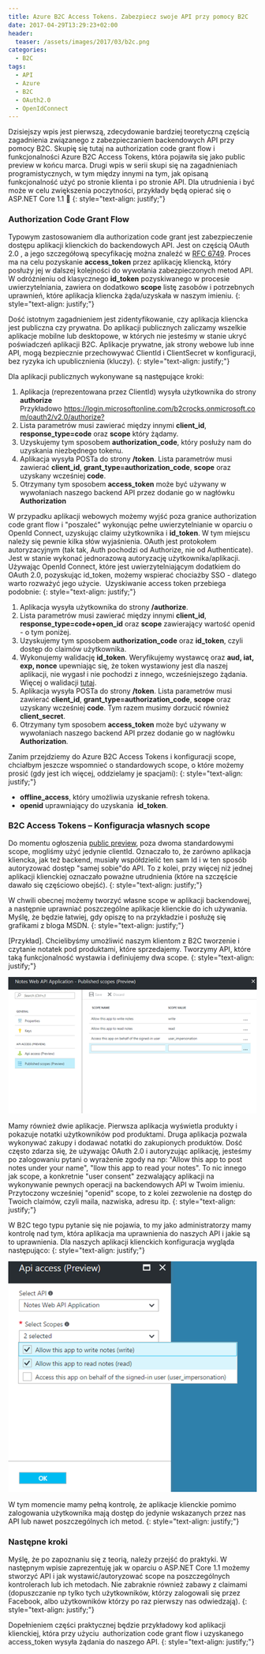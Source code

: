 ```yaml
---
title: Azure B2C Access Tokens. Zabezpiecz swoje API przy pomocy B2C
date: 2017-04-29T13:29:23+02:00
header:
  teaser: /assets/images/2017/03/b2c.png
categories:
  - B2C
tags:
  - API
  - Azure
  - B2C
  - OAuth2.0
  - OpenIdConnect
---
```

Dzisiejszy wpis jest pierwszą, zdecydowanie bardziej teoretyczną częścią zagadnienia związanego z zabezpieczaniem backendowych API przy pomocy B2C. Skupię się tutaj na authorization code grant flow i funkcjonalności Azure B2C Access Tokens, która pojawiła się jako public preview w końcu marca. Drugi wpis w serii skupi się na zagadnieniach programistycznych, w tym między innymi na tym, jak opisaną funkcjonalność użyć po stronie klienta i po stronie API. Dla utrudnienia i być może w celu zwiększenia poczytności, przykłady będą opierać się o ASP.NET Core 1.1 🙂
{: style="text-align: justify;"}

### Authorization Code Grant Flow

Typowym zastosowaniem dla authorization code grant jest zabezpieczenie dostępu aplikacji klienckich do backendowych API. Jest on częścią OAuth 2.0 , a jego szczegółową specyfikację można znaleźć w <a href="https://tools.ietf.org/html/rfc6749">RFC 6749</a>. Proces ma na celu pozyskanie **access_token** przez aplikację kliencką, który posłuży jej w dalszej kolejności do wywołania zabezpieczonych metod API. W odróżnieniu od klasycznego **id_token** pozyskiwanego w procesie uwierzytelniania, zawiera on dodatkowo **scope** listę zasobów i potrzebnych uprawnień, które aplikacja kliencka żąda/uzyskała w naszym imieniu.
{: style="text-align: justify;"}

Dość istotnym zagadnieniem jest zidentyfikowanie, czy aplikacja kliencka jest publiczna czy prywatna. Do aplikacji publicznych zaliczamy wszelkie aplikacje mobilne lub desktopowe, w których nie jesteśmy w stanie ukryć poświadczeń aplikacji B2C. Aplikacje prywatne, jak strony webowe lub inne API, mogą bezpiecznie przechowywać ClientId i ClientSecret w konfiguracji, bez ryzyka ich upublicznienia (kluczy).
{: style="text-align: justify;"}

Dla aplikacji publicznych wykonywane są następujące kroki:

  1. Aplikacja (reprezentowana przez ClientId) wysyła użytkownika do strony **authorize** Przykładowo <https://login.microsoftonline.com/b2crocks.onmicrosoft.com/oauth2/v2.0/authorize?>
  2. Lista parametrów musi zawierać między innymi **client_id**, **response_type=code** oraz **scope** który żądamy.
  3. Uzyskujemy tym sposobem **authorization_code**, który posłuży nam do uzyskania niezbędnego tokenu.
  4. Aplikacja wysyła POSTa do strony **/token**. Lista parametrów musi zawierać **client_id**, **grant_type=authorization_code**, **scope** oraz uzyskany wcześniej **code**.
  5. Otrzymany tym sposobem **access_token** może być używany w wywołaniach naszego backend API przez dodanie go w nagłówku **Authorization**

W przypadku aplikacji webowych możemy wyjść poza granice authorization code grant flow i "poszaleć" wykonując pełne uwierzytelnianie w oparciu o OpenId Connect, uzyskując claimy użytkownika i **id_token**. W tym miejscu należy się pewnie kilka słów wyjaśnienia. OAuth jest protokołem autoryzacyjnym (tak tak, Auth pochodzi od Authorize, nie od Authenticate). Jest w stanie wykonać jednorazową autoryzację użytkownika/aplikacji. Używając OpenId Connect, które jest uwierzytelniającym dodatkiem do OAuth 2.0, pozyskując id_token, możemy wspierać chociażby SSO - dlatego warto rozważyć jego użycie.  Uzyskiwanie access token przebiega podobnie:
{: style="text-align: justify;"}

  1. Aplikacja wysyła użytkownika do strony **/authorize**.
  2. Lista parametrów musi zawierać między innymi **client_id**, **response_type=code+open_id** oraz **scope** zawierający wartość openid - o tym poniżej.
  3. Uzyskujemy tym sposobem **authorization_code** oraz **id_token**, czyli dostęp do claimów użytkownika.
  4. Wykonujemy walidację **id_token**. Weryfikujemy wystawcę oraz **aud, iat, exp, nonce** upewniając się, że token wystawiony jest dla naszej aplikacji, nie wygasł i nie pochodzi z innego, wcześniejszego żądania. Więcej o walidacji <a href="https://docs.microsoft.com/en-us/azure/active-directory-b2c/active-directory-b2c-reference-tokens#token-validation" target="_blank" rel="noopener noreferrer">tutaj</a>.
  5. Aplikacja wysyła POSTa do strony **/token**. Lista parametrów musi zawierać **client_id**, **grant_type=authorization_code**, **scope** oraz uzyskany wcześniej **code**. Tym razem musimy dorzucić również **client_secret**.  
  6. Otrzymany tym sposobem **access_token** może być używany w wywołaniach naszego backend API przez dodanie go w nagłówku **Authorization**.

Zanim przejdziemy do Azure B2C Access Tokens i konfiguracji scope, chciałbym jeszcze wspomnieć o standardowych scope, o które możemy prosić (gdy jest ich więcej, oddzielamy je spacjami):
{: style="text-align: justify;"}

- **offline_access**, który umożliwia uzyskanie refresh tokena.
- **openid** uprawniający do uzyskania  **id_token**.

### B2C Access Tokens &#8211; Konfiguracja własnych scope

Do momentu ogłoszenia <a href="https://azure.microsoft.com/en-us/blog/azure-ad-b2c-access-tokens-now-in-public-preview/" target="_blank" rel="noopener noreferrer">public preview</a>, poza dwoma standardowymi scope, mogliśmy użyć jedynie clientId. Oznaczało to, że zarówno aplikacja kliencka, jak też backend, musiały współdzielić ten sam Id i w ten sposób autoryzować dostęp "samej sobie"do API. To z kolei, przy więcej niż jednej aplikacji klienckiej oznaczało poważne utrudnienia (które na szczęście dawało się częściowo obejść).
{: style="text-align: justify;"}

W chwili obecnej możemy tworzyć własne scope w aplikacji backendowej, a następnie uprawniać poszczególne aplikacje klienckie do ich używania. Myślę, że będzie łatwiej, gdy opiszę to na przykładzie i posłużę się grafikami z bloga MSDN.
{: style="text-align: justify;"}

[Przykład]. Chcielibyśmy umożliwić naszym klientom z B2C tworzenie i czytanie notatek pod produktami, które sprzedajemy. Tworzymy API, które taką funkcjonalność wystawia i definiujemy dwa scope.
{: style="text-align: justify;"}

![img](/assets/images/2017/04/0fb084eb-4770-4c53-8984-2f981999ddd6.png)

Mamy również dwie aplikacje. Pierwsza aplikacja wyświetla produkty i pokazuje notatki użytkowników pod produktami. Druga aplikacja pozwala wykonywać zakupy i dodawać notatki do zakupionych produktów. Dość często zdarza się, że używając OAuth 2.0 i autoryzując aplikację, jesteśmy po zalogowaniu pytani o wyrażenie zgody na np: "Allow this app to post notes under your name", "llow this app to read your notes". To nic innego jak scope, a konkretnie "user consent" zezwalający aplikacji na wykonywanie pewnych operacji na backendowych API w Twoim imieniu. Przytoczony wcześniej "openid" scope, to z kolei zezwolenie na dostęp do Twoich claimów, czyli maila, nazwiska, adresu itp.
{: style="text-align: justify;"}

W B2C tego typu pytanie się nie pojawia, to my jako administratorzy mamy kontrolę nad tym, która aplikacja ma uprawnienia do naszych API i jakie są to uprawnienia. Dla naszych aplikacji klienckich konfiguracja wygląda następująco:
{: style="text-align: justify;"}

![img](/assets/images/2017/04/e607c1dd-1a5d-4349-98a4-80db5172e293.png)

W tym momencie mamy pełną kontrolę, że aplikacje klienckie pomimo zalogowania użytkownika mają dostęp do jedynie wskazanych przez nas API lub nawet poszczególnych ich metod.
{: style="text-align: justify;"}

### Następne kroki

Myślę, że po zapoznaniu się z teorią, należy przejść do praktyki. W następnym wpisie zaprezentuję jak w oparciu o ASP.NET Core 1.1 możemy stworzyć API i jak wystawić/autoryzować scope na poszczególnych kontrolerach lub ich metodach. Nie zabraknie również zabawy z claimami (dopuszczanie np tylko tych użytkowników, którzy zalogowali się przez Facebook, albo użytkowników którzy po raz pierwszy nas odwiedzają).
{: style="text-align: justify;"}

Dopełnieniem części praktycznej będzie przykładowy kod aplikacji klienckiej, która przy użyciu  authorization code grant flow i uzyskanego access_token wysyła żądania do naszego API.
{: style="text-align: justify;"}